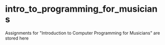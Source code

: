 # intro_to_programming_for_musicians
Assignments for "Introduction to Computer Programming for Musicians" are stored here
